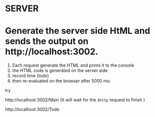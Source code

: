 # SERVER

# Generate the server side HtML and sends the output on http://localhost:3002. 
 
 
1. Each request generate the HTML and prints it to the console
2. the HTML code is generated on the server side
3. record time (todo)
4. then re-evaluated on the browser after 5000 ms: 
  
try 

http://localhost:3002/Main (It will wait for the `$http` request to finish ) 

http://localhost:3002/Todo
